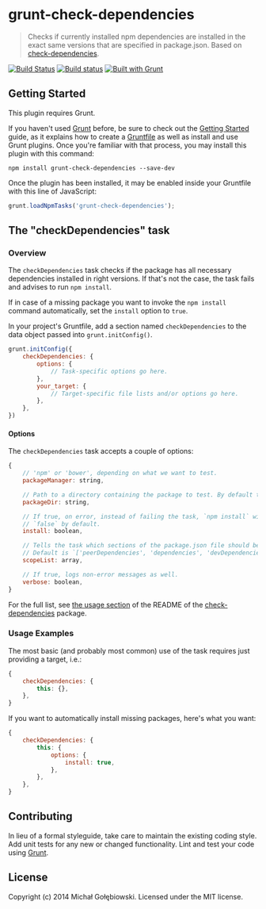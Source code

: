 # grunt-check-dependencies

> Checks if currently installed npm dependencies are installed in the exact same versions that are specified in package.json. Based on [check-dependencies](https://www.npmjs.org/package/check-dependencies).

[![Build Status](https://travis-ci.org/mzgol/grunt-check-dependencies.svg?branch=master)](https://travis-ci.org/mzgol/grunt-check-dependencies)
[![Build status](https://ci.appveyor.com/api/projects/status/058pwmb1qvxphjfa/branch/master)](https://ci.appveyor.com/project/mzgol/grunt-check-dependencies)
[![Built with Grunt](https://cdn.gruntjs.com/builtwith.png)](http://gruntjs.com/)

## Getting Started
This plugin requires Grunt.

If you haven't used [Grunt](http://gruntjs.com/) before, be sure to check out the [Getting Started](http://gruntjs.com/getting-started) guide, as it explains how to create a [Gruntfile](http://gruntjs.com/sample-gruntfile) as well as install and use Grunt plugins. Once you're familiar with that process, you may install this plugin with this command:

```shell
npm install grunt-check-dependencies --save-dev
```

Once the plugin has been installed, it may be enabled inside your Gruntfile with this line of JavaScript:

```js
grunt.loadNpmTasks('grunt-check-dependencies');
```

## The "checkDependencies" task

### Overview
The `checkDependencies` task checks if the package has all necessary dependencies installed in right versions.
If that's not the case, the task fails and advises to run `npm install`.

If in case of a missing package you want to invoke the `npm install` command automatically, set the `install`
option to `true`.

In your project's Gruntfile, add a section named `checkDependencies` to the data object passed into `grunt.initConfig()`.

```js
grunt.initConfig({
    checkDependencies: {
        options: {
            // Task-specific options go here.
        },
        your_target: {
            // Target-specific file lists and/or options go here.
        },
    },
})
```

#### Options

The `checkDependencies` task accepts a couple of options:

```js
{
    // 'npm' or 'bower', depending on what we want to test.
    packageManager: string,

    // Path to a directory containing the package to test. By default the current app is tested.
    packageDir: string,

    // If true, on error, instead of failing the task, `npm install` will be invoked for the user.
    // `false` by default.
    install: boolean,

    // Tells the task which sections of the package.json file should be checked.
    // Default is `['peerDependencies', 'dependencies', 'devDependencies']`.
    scopeList: array,

    // If true, logs non-error messages as well.
    verbose: boolean,
}
```

For the full list, see [the usage section](https://github.com/mzgol/check-dependencies#usage) of the README of the [check-dependencies](https://www.npmjs.org/package/check-dependencies) package.

### Usage Examples

The most basic (and probably most common) use of the task requires just providing a target, i.e.:
```js
{
    checkDependencies: {
        this: {},
    },
}
```

If you want to automatically install missing packages, here's what you want:
```js
{
    checkDependencies: {
        this: {
            options: {
                install: true,
            },
        },
    },
}
```

## Contributing
In lieu of a formal styleguide, take care to maintain the existing coding style. Add unit tests for any new or changed functionality. Lint and test your code using [Grunt](http://gruntjs.com/).

## License
Copyright (c) 2014 Michał Gołębiowski. Licensed under the MIT license.
